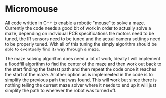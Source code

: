 # Micromouse
All code written in C++ to enable a robotic "mouse" to solve a maze.
Currently the code needs a good bit of work in order to actually solve a maze, depending on individual PCB specifications the motors need to be tuned, the IR sensors need to be tuned and the actual camera settings need to be properly tuned. With all of this tuning the simply algorithm should be able to eventually find its way through a maze.

The maze solving algorithm does need a lot of work, Ideally I will implement a floodfill algorithm to find the center of the maze and then work out back to the start finding the fastest path and then repeat the code once it reaches the start of the maze. Another option as is implemented in the code is to simplify the previous path that was found. This will work but since there is nothing telling the current maze solver where it needs to end up it will just simplify the path to wherever the robot was turned off. 